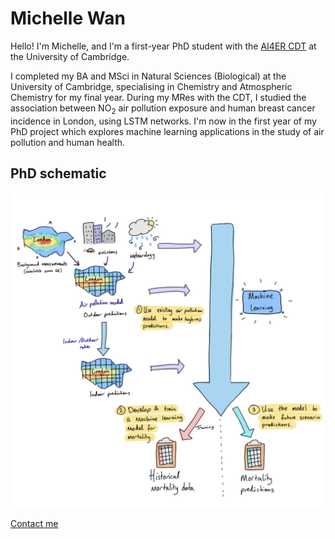 # Michelle Wan
Hello! I'm Michelle, and I'm a first-year PhD student with the [AI4ER CDT](https://ai4er-cdt.esc.cam.ac.uk) at the University of Cambridge.

I completed my BA and MSci in Natural Sciences (Biological) at the University of Cambridge, specialising in Chemistry and Atmospheric Chemistry for my final year. During my MRes with the CDT, I studied the association between NO$_2$ air pollution exposure and human breast cancer incidence in London, using LSTM networks. I'm now in the first year of my PhD project which explores machine learning applications in the study of air pollution and human health.

## PhD schematic
<img src="/images/PhD-schematic.png" width="700">

[Contact me](https://michellewl.github.io/about/contact-me.html)
